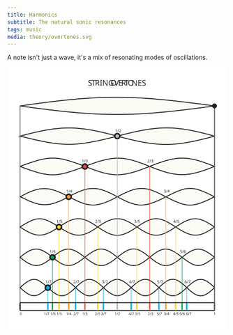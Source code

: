 ```yaml
---
title: Harmonics
subtitle: The natural sonic resonances
tags: music
media: theory/overtones.svg
---
```


A note isn't just a wave, it's a mix of resonating modes of oscillations.

![](./overtones.svg)